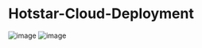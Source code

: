 # Hotstar-Cloud-Deployment

![image](https://github.com/user-attachments/assets/115a4451-014c-4873-b613-4178ac602dd0)
![image](https://github.com/user-attachments/assets/903e46c8-aa74-4540-a963-cfef9e1e52ee)
